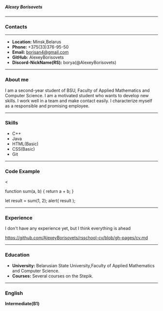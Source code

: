 
##### Alexey Borisovets #####

----

### Contacts ###
----
* __Location:__ Minsk,Belarus
* __Phone:__ +375(33)376-95-50
* __Email:__ borisan4@gmail.com
* __GitHub:__ AlexeyBorisovets
* __Discord-NickName(RS):__ borya(@AlexeyBorisovets)

----

### About me
I am a second-year student of BSU, Faculty of Applied Mathematics and Computer Science. I am a motivated student who wants to develop new skills. I work well in a team and make contact easily. I characterize myself as a responsible and promising employee.

----

### Skills
* C++
* Java
* HTML(Basic)
* CSS(Basic)
* Git

----

### Code Example
<

function sum(a, b) {
  return a + b;
}

let result = sum(1, 2);
alert( result );

>

----

### Experience
I don't have any experience yet, but I think everything is ahead

https://github.com/AlexeyBorisovets/rsschool-cv/blob/gh-pages/cv.md

----

### Education
* __University:__  Belarusian State University,Faculty of Applied Mathematics and Computer Science.
* __Courses:__ Several courses on the Stepik.

----
### English
__Intermediate(B1)__


